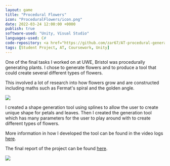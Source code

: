 ```yaml
---
layout: game
title: "Procedural Flowers"
icon: "ProceduralFlowers/icon.png"
date: 2022-03-24 12:00:00 +0000
publish: true
software-used: "Unity, Visual Studio"
languages-used: C#
code-repository: <a href="https://github.com/zar67/AT-procedural-generation" target="_blank">GitHub</a>
tags: [Student Project, AT, Coursework, Unity]
---
```


One of the final tasks I worked on at UWE, Bristol was procedurally generating plants. I chose to generate flowers and to produce a tool that could create several different types of flowers. 

This involved a lot of research into how flowers grow and are constructed including maths such as Fermat's spiral and the golden angle. 

<img src="{{ site.baseurl }}/assets/ProceduralFlowers/flower-types.png"/>

I created a shape generation tool using splines to allow the user to create unique shape for petals and leaves. Then I created the generation tool which has many parameters for the user to play around with to create different types of flowers.

More information in how I developed the tool can be found in the video logs <a href="https://youtube.com/playlist?list=PLFrr5q99QVCgQ9nvAoHRC83NKl4EfjXSu" target="_blank">here</a>.

The final report of the project can be found <a href="{{site.baseurl}}/assets/ProceduralFlowers/ProceduralFlowers-Report.pdf" target="_blank">here</a>.

<img src="{{ site.baseurl }}/assets/ProceduralFlowers/flower-field.png"/>